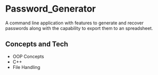 # Password_Generator

A command line application with features to generate and recover passwords along with the capability to export them to an spreadsheet.

## Concepts and Tech
* OOP Concepts
* C++
* File Handling
